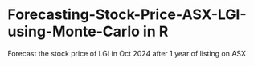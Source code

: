 # Forecasting-Stock-Price-ASX-LGI-using-Monte-Carlo in R
Forecast the stock price of LGI in Oct 2024 after 1 year of listing on ASX
